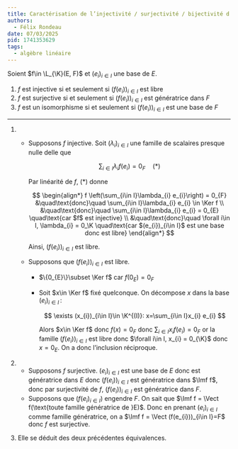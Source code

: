 ```yaml
---
title: Caractérisation de l’injectivité / surjectivité / bijectivité d’une application linéaire par l’image d’une base de l’espace de départ.
authors:
  - Félix Rondeau
date: 07/03/2025
pid: 1741353629
tags:
  - algèbre linéaire
---
```


Soient $f\in \L_{\K}(E, F)$ et $(e_{i})_{i\in I}$ une base de $E$.

1. $f$ est injective si et seulement si $(f(e_{i}))_{i\in I}$ est libre
2. $f$ est surjective si et seulement si $(f(e_{i}))_{i\in I}$ est génératrice dans $F$
3. $f$ est un isomorphisme si et seulement si $(f(e_{i}))_{i\in I}$ est une base de $F$

---

1. - Supposons $f$ injective. Soit $(\lambda_{i})_{i\in I}$ une famille de scalaires presque nulle delle que

     $$
         \sum_{i\in I}\lambda_{i} f(e_{i}) = 0_{F} \quad (*)
     $$

     Par linéarité de $f$, $(*)$ donne

     $$
     \begin{align*}
         f \left(\sum_{i\in I}\lambda_{i} e_{i}\right) = 0_{F} &\quad\text{donc}\quad \sum_{i\in I}\lambda_{i} e_{i} \in \Ker f \\
     &\quad\text{donc}\quad \sum_{i\in I}\lambda_{i} e_{i} = 0_{E} \quad\text{car $f$ est injective} \\
     &\quad\text{donc}\quad  \forall i\in I, \lambda_{i} = 0_\K \quad\text{car $(e_{i})_{i\in I}$ est une base donc est libre}
     \end{align*}
     $$

     Ainsi, $(f(e_{i}))_{i\in I}$ est libre.

   - Supposons que $(f(e_{i}))_{i\in I}$ est libre.

     - $\{0_{E}\}\subset \Ker f$ car $f(0_{E})=0_{F}$
     - Soit $x\in \Ker f$ fixé quelconque. On décompose $x$ dans la base $(e_{i})_{i\in I}$ :

       $$
           \exists (x_{i})_{i\in I}\in \K^{(I)}: x=\sum_{i\in I}x_{i} e_{i}
       $$

       Alors $x\in \Ker f$ donc $f(x)=0_{F}$ donc $\displaystyle \sum_{i\in I}x_{i}f(e_{i}) = 0_{F}$ or la famille $(f(e_{i}))_{i\in I}$ est libre donc $\forall i\in I, x_{i} = 0_{\K}$ donc $x=0_{E}$. On a donc l’inclusion réciproque.

2. - Supposons $f$ surjective. $(e_{i})_{i\in I}$ est une base de $E$ donc est génératrice dans $E$ donc $(f(e_{i}))_{i\in I}$ est génératrice dans $\Imf f$, donc par surjectivité de $f$, $(f(e_{i}))_{i\in I}$ est génératrice dans $F$.
   - Supposons que $(f(e_{i})_{i\in I})$ engendre $F$. On sait que $\Imf f = \Vect f(\text{toute famille génératrice de }E)$. Donc en prenant $(e_{i})_{i\in I}$ comme famille génératrice, on a $\Imf f = \Vect (f(e_{i}))_{i\in I}=F$ donc $f$ est surjective.

3. Elle se déduit des deux précédentes équivalences.
